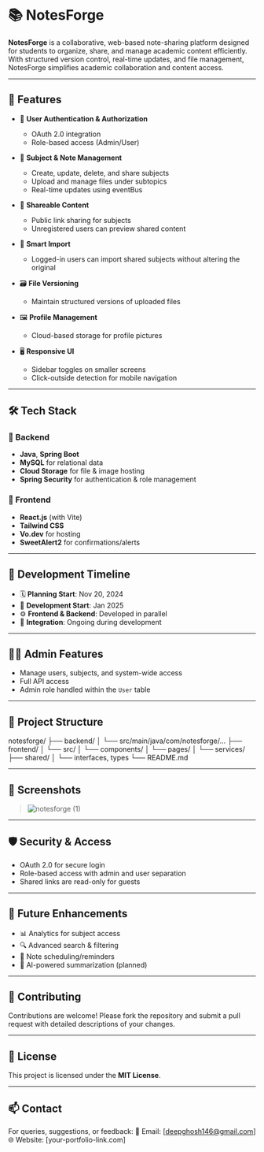 # 📚 NotesForge

**NotesForge** is a collaborative, web-based note-sharing platform designed for students to organize, share, and manage academic content efficiently. With structured version control, real-time updates, and file management, NotesForge simplifies academic collaboration and content access.

---

## 🚀 Features

- 🔐 **User Authentication & Authorization**
  - OAuth 2.0 integration
  - Role-based access (Admin/User)
  
- 📁 **Subject & Note Management**
  - Create, update, delete, and share subjects
  - Upload and manage files under subtopics
  - Real-time updates using eventBus

- 🔗 **Shareable Content**
  - Public link sharing for subjects
  - Unregistered users can preview shared content

- 🧩 **Smart Import**
  - Logged-in users can import shared subjects without altering the original

- 🗃️ **File Versioning**
  - Maintain structured versions of uploaded files

- 🖼️ **Profile Management**
  - Cloud-based storage for profile pictures

- 🖥️ **Responsive UI**
  - Sidebar toggles on smaller screens
  - Click-outside detection for mobile navigation

---

## 🛠️ Tech Stack

### 🔧 Backend
- **Java**, **Spring Boot**
- **MySQL** for relational data
- **Cloud Storage** for file & image hosting
- **Spring Security** for authentication & role management

### 🎨 Frontend
- **React.js** (with Vite)
- **Tailwind CSS**
- **Vo.dev** for hosting
- **SweetAlert2** for confirmations/alerts

---

## 🧪 Development Timeline

- 🗓️ **Planning Start**: Nov 20, 2024
- 🔨 **Development Start**: Jan 2025
- ⚙️ **Frontend & Backend**: Developed in parallel
- 🔗 **Integration**: Ongoing during development

---

## 👨‍💻 Admin Features

- Manage users, subjects, and system-wide access
- Full API access
- Admin role handled within the `User` table

---

## 📂 Project Structure
notesforge/
├── backend/
│ └── src/main/java/com/notesforge/...
├── frontend/
│ └── src/
│ └── components/
│ └── pages/
│ └── services/
├── shared/
│ └── interfaces, types
└── README.md


---

## 📸 Screenshots

> ![notesforge (1)](https://github.com/user-attachments/assets/fb845269-8682-4f2f-81f6-8c3c89c1afbd)


---

## 🛡️ Security & Access

- OAuth 2.0 for secure login
- Role-based access with admin and user separation
- Shared links are read-only for guests

---

## 📌 Future Enhancements

- 📊 Analytics for subject access
- 🔍 Advanced search & filtering
- 📅 Note scheduling/reminders
- 🧠 AI-powered summarization (planned)

---

## 🤝 Contributing

Contributions are welcome! Please fork the repository and submit a pull request with detailed descriptions of your changes.

---

## 📃 License

This project is licensed under the **MIT License**.

---

## 📫 Contact

For queries, suggestions, or feedback:
📧 Email: [deepghosh146@gmail.com]  
🌐 Website: [your-portfolio-link.com]

